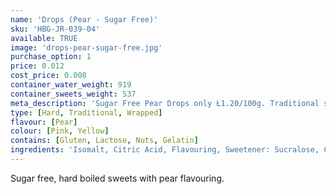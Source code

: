 ```yaml
---
name: 'Drops (Pear - Sugar Free)'
sku: 'HBG-JR-039-04'
available: TRUE
image: 'drops-pear-sugar-free.jpg'
purchase_option: 1
price: 0.012
cost_price: 0.008
container_water_weight: 919
container_sweets_weight: 537
meta_description: 'Sugar Free Pear Drops only Ł1.20/100g. Traditional sweets and more at Humbugs Confectionery Store. Specialists in satisfying your sweet tooth!'
type: [Hard, Traditional, Wrapped]
flavour: [Pear]
colour: [Pink, Yellow]
contains: [Gluten, Lactose, Nuts, Gelatin]
ingredients: 'Isomalt, Citric Acid, Flavouring, Sweetener: Sucralose, Colours: E129 E102'
---
```

Sugar free, hard boiled sweets with pear flavouring.